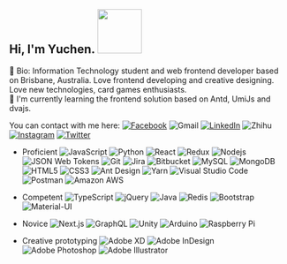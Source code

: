 <h2>Hi, I'm Yuchen. <img src="https://media.giphy.com/media/LhZJZ06bWvSqk/giphy.gif" height="80"></h2>

🐼  Bio: Information Technology student and web frontend developer based on Brisbane, Australia. Love frontend developing and creative designing. Love new technologies, card games enthusiasts. <br/>
🦁️  I'm currently learning the frontend solution based on Antd, UmiJs and dvajs. </br>


You can contact with me here:
[![Facebook](https://img.shields.io/badge/-Yuchen%20Ye-1877F2?style=plastic&logo=Facebook&logoColor=white&link=https://www.facebook.com/profile.php?id=100009571823981)](https://www.facebook.com/profile.php?id=100009571823981)
![Gmail](https://img.shields.io/badge/-yuchenau0321@gmail.com-D14836?style=plastic&logo=Gmail&logoColor=white&)
[![LinkedIn](https://img.shields.io/badge/-Yuchen%20Ye-0077B5?style=plastic&logo=LinkedIn&logoColor=white&link=https://www.linkedin.com/in/yuchen-ye/)](https://www.linkedin.com/in/yuchen-ye/)
![Zhihu](https://img.shields.io/badge/-完蛋啦迟到啦-0084FF?style=plastic&logo=Zhihu&logoColor=white&)
[![Instagram](https://img.shields.io/badge/-Yuchenau-E4405F?style=plastic&logo=Instagram&logoColor=white&link=https://www.instagram.com/yuchen_0321/)](https://www.instagram.com/yuchen_0321/)
[![Twitter](https://img.shields.io/badge/-Yuchenau-1DA1F2?style=plastic&logo=Twitter&logoColor=white&link=https://twitter.com/yuchenau)](https://twitter.com/yuchenau)

- Proficient
![JavaScript](https://img.shields.io/badge/-JavaScript-F7DF1E?style=flat-square&logo=JavaScript&logoColor=black)
![Python](https://img.shields.io/badge/-Python-3776AB?style=flat-square&logo=Python&logoColor=white)
![React](https://img.shields.io/badge/-React-61DAFB?style=flat-square&logo=React&logoColor=black)
![Redux](https://img.shields.io/badge/-Redux-764ABC?style=flat-square&logo=Redux&logoColor=white)
![Nodejs](https://img.shields.io/badge/-Node.js-339933?style=flat-square&logo=Node.js&logoColor=white)
![JSON Web Tokens](https://img.shields.io/badge/-JSON%20web%20Tokens-000000?style=flat-square&logo=json-web-tokens&logoColor=white)
![Git](https://img.shields.io/badge/-Git-F05032?style=flat-square&logo=Git&logoColor=white)
![Jira](https://img.shields.io/badge/-Jira-0052CC?style=flat-square&logo=Jira&logoColor=white)
![Bitbucket](https://img.shields.io/badge/-Bitbucket-0052CC?style=flat-square&logo=Bitbucket&logoColor=white)
![MySQL](https://img.shields.io/badge/-MySQL-4479A1?style=flat-square&logo=MySQL&logoColor=white)
![MongoDB](https://img.shields.io/badge/-MongoDB-47A248?style=flat-square&logo=MongoDB&logoColor=white)
![HTML5](https://img.shields.io/badge/-HTML5-E34F26?style=flat-square&logo=html5&logoColor=white)
![CSS3](https://img.shields.io/badge/-CSS3-1572B6?style=flat-square&logo=css3)
![Ant Design](https://img.shields.io/badge/-Ant%20Design-0170FE?style=flat-square&logo=Ant-Design)
![Yarn](https://img.shields.io/badge/-yarn-2C8EBB?style=flat-square&logo=yarn&logoColor=white)
![Visual Studio Code](https://img.shields.io/badge/-Visual%20Studio%20Code-007ACC?style=flat-square&logo=Visual-Studio-Code&logoColor=white)
![Postman](https://img.shields.io/badge/-Postman-FF6C37?style=flat-square&logo=Postman&logoColor=white)
![Amazon AWS](https://img.shields.io/badge/-Amazon%20AWS-232F3E?style=flat-square&logo=amazon-aws)

- Competent
![TypeScript](https://img.shields.io/badge/-TypeScript-007ACC?style=flat-square&logo=TypeScript&logoColor=white)
![jQuery](https://img.shields.io/badge/-jQuery-0769AD?style=flat-square&logo=jQuery&logoColor=white)
![Java](https://img.shields.io/badge/-Java-007396?style=flat-square&logo=Java&logoColor=white)
![Redis](https://img.shields.io/badge/-Redis-DC382D?style=flat-square&logo=redis&logoColor=white)
![Bootstrap](https://img.shields.io/badge/-Bootstrap-563D7C?style=flat-square&logo=Bootstrap)
![Material-UI](https://img.shields.io/badge/-Material%20UI-0081CB?style=flat-square&logo=Material-UI)

- Novice
![Next.js](https://img.shields.io/badge/-Next.js-000000?style=flat-square&logo=Next.js)
![GraphQL](https://img.shields.io/badge/-GraphQL-E10098?style=flat-square&logo=GraphQL)
![Unity](https://img.shields.io/badge/-Unity-000000?style=flat-square&logo=Unity&logoColor=white)
![Arduino](https://img.shields.io/badge/-Arduino-00979D?style=flat-square&logo=Arduino&logoColor=white)
![Raspberry Pi](https://img.shields.io/badge/-Raspberry%20Pi-C51A4A?style=flat-square&logo=Raspberry-Pi)

- Creative prototyping
![Adobe XD](https://img.shields.io/badge/-Adobe%20XD-FF26BE?style=flat-square&logo=Adobe-XD&logoColor=white)
![Adobe InDesign](https://img.shields.io/badge/-Adobe%20InDesign-EE3D8F?style=flat-square&logo=Adobe-InDesign&logoColor=white)
![Adobe Photoshop](https://img.shields.io/badge/-Adobe%20Photoshop-31A8FF?style=flat-square&logo=Adobe-Photoshop&logoColor=white)
![Adobe Illustrator](https://img.shields.io/badge/-Adobe%20Illustrator-FF9A00?style=flat-square&logo=Adobe-Illustrator&logoColor=white)
